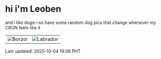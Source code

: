 # hi i'm Leoben

and i like dogs—so have some random dog pics that change whenever my CRON feels like it

|  |  |
|--------|----------|
| ![Borzoi](https://random-dog-vercel.vercel.app/api/random-borzoi?v=1759576083) | ![Labrador](https://random-dog-vercel.vercel.app/api/random-labrador?v=1759576083) |

Last updated: 2025-10-04 19:08 PHT
